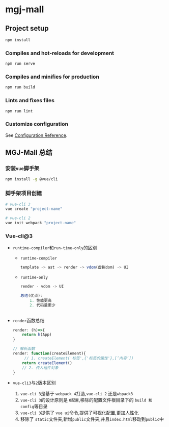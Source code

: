 # mgj-mall

## Project setup
```javascript
npm install
```

### Compiles and hot-reloads for development
```javascript
npm run serve
```

### Compiles and minifies for production
```javascript
npm run build
```

### Lints and fixes files
```javascript
npm run lint
```

### Customize configuration
See [Configuration Reference](https://cli.vuejs.org/config/).



## MGJ-Mall 总结



###  安装`vue`脚手架

```bash
npm install -g @vue/cli
```



###  脚手架项目创建

```bash
# vue-cli 3
vue create "project-name"

# vue-cli 2
vue init webpack "project-name"

```



###  Vue-cli@3

+ `runtime-compiler`和`run-time-only`的区别

  + `runtime-compiler`

    ```javascript
    template -> ast -> render -> vdom(虚拟dom) -> UI
    ```

  + `runtime-only`

    ```javascript
    render - vdom -> UI
    
    总结(优点):
    	1. 性能更高
        2. 代码量更少
        
    ```

+ `render`函数总结

  ```javascript
  render: (h)=>{
      return h(App)
  }
  
  // 解析函数
  render: function(createElement){
       // 1. createElement('标签',{'标签的属性'},[‘内容’])
      return createElement()
      // 2. 传入组件对象
  }
  ```

+ `vue-cli3`与`2`版本区别

  1. `vue-cli 3`是基于 `webpack 4`打造,`vue-cli 2` 还是`wbpack3`
  2.  `vue-cli 3`的设计原则是 `0配置`,移除的配置文件根目录下的 `build 和 config`等目录
  3.  `vue-cli 3`提供了 `vue ui`命令,提供了可视化配置,更加人性化
  4.  移除了 `static`文件夹,新增`public`文件夹,并且`index.html`移动到`public`中

  

  

  

  

  

  